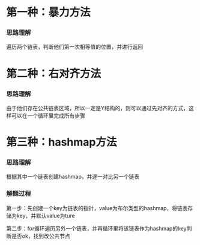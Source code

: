 # 第一种：暴力方法
### 思路理解
遍历两个链表，判断他们第一次相等值的位置，并进行返回



# 第二种：右对齐方法
### 思路理解
由于他们存在公共链表区域，所以一定是Y结构的，则可以通过先对齐的方式，这样可以在一个循环里完成所有步骤



# 第三种：hashmap方法
### 思路理解
根据其中一个链表创建hashmap，并逐一对比另一个链表


### 解题过程
第一步：先创建一个key为链表的指针，value为布尔类型的hashmap，将链表存储为key，并默认value为ture

第二步：for循环遍历另外一个链表，并再循环里将该链表作为hashmap的key判断是否ok，找到改公共节点
